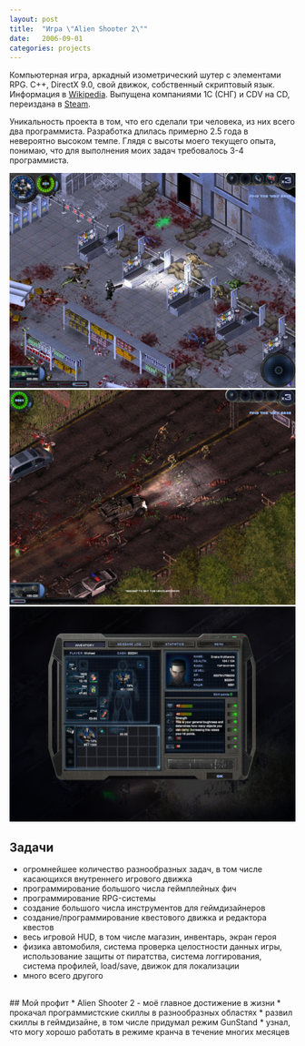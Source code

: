 ```yaml
---
layout: post
title:  "Игра \"Alien Shooter 2\""
date:   2006-09-01
categories: projects
---
```


Компьютерная игра, аркадный изометрический шутер с элементами RPG. C++, DirectX 9.0, свой движок, собственный скриптовый язык.
Информация в [Wikipedia](https://ru.wikipedia.org/wiki/Alien_Shooter_2).
Выпущена компаниями 1С (СНГ) и CDV на CD, переиздана в [Steam](https://store.steampowered.com/app/33120/Alien_Shooter_2_Reloaded/).

Уникальность проекта в том, что его сделали три человека, из них всего два программиста.
Разработка длилась примерно 2.5 года в невероятно высоком темпе.
Глядя с высоты моего текущего опыта, понимаю, что для выполнения моих задач требовалось 3-4 программиста.

![](/assets/img/2006_as2_001.jpg)
![](/assets/img/2006_as2_002.jpg)
![](/assets/img/2006_as2_003.jpg)

## Задачи
* огромнейшее количество разнообразных задач, в том числе касающихся внутреннего игрового движка
* программирование большого числа геймплейных фич
* программирование RPG-системы
* создание большого числа инструментов для геймдизайнеров
* создание/программирование квестового движка и редактора квестов
* весь игровой HUD, в том числе магазин, инвентарь, экран героя
* физика автомобиля, система проверка целостности данных игры, использование защиты от пиратства, система логгирования, система профилей, load/save, движок для локализации
* много всего другого

<br/>
## Мой профит
* Alien Shooter 2 - моё главное достижение в жизни
* прокачал программистские скиллы в разнообразных областях
* развил скиллы в геймдизайне, в том числе придумал режим GunStand
* узнал, что могу хорошо работать в режиме кранча в течение многих месяцев
